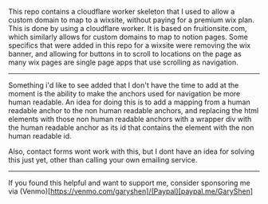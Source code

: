 This repo contains a cloudflare worker skeleton that I used to allow a custom domain to map to a wixsite, without paying for a premium wix plan. This is done by using a cloudflare worker. It is based on fruitionsite.com, which similarly allows for custom domains to map to notion pages. Some specifics that were added in this repo for a wixsite were removing the wix banner, and allowing for buttons in to scroll to locations on the page as many wix pages are single page apps that use scrolling as navigation.

---

Something i'd like to see added that I don't have the time to add at the moment is the ability to make the anchors used for navigation be more human readable. An idea for doing this is to add a mapping from a human readable anchor to the non human readable anchors, and replacing the html elements with those non human readable anchors with a wrapper div with the human readable anchor as its id that contains the element with the non human readable id.

Also, contact forms wont work with this, but I dont have an idea for solving this just yet, other than calling your own emailing service.

--- 

If you found this helpful and want to support me, consider sponsoring me via (Venmo)[https://venmo.com/garyshen]/(Paypal)[paypal.me/GaryShen]

